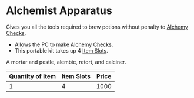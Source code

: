 # Alchemist Apparatus

Gives you all the tools required to brew potions without penalty to [Alchemy](../../../Magic/Alchemy/Alchemy.md) [Checks](../../../Game%20Procedures/Core%20Procedures/Check.md).

- Allows the PC to make [Alchemy](../../../Magic/Alchemy/Alchemy.md) [Checks](../../../Game%20Procedures/Core%20Procedures/Check.md).
- This portable kit takes up 4 [Item Slots](../../../../Player%20Characters/Derived%20Statistics/Item%20Slots.md).

A mortar and pestle, alembic, retort, and calciner.

| Quantity of Item | Item Slots | Price |
| ---------------- | ---------- | ----- |
| 1                | 4          | 1000  |
